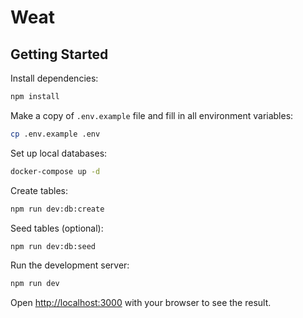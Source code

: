 # Weat

## Getting Started

Install dependencies:

```bash
npm install
```

Make a copy of `.env.example` file and fill in all environment variables:

```bash
cp .env.example .env
```

Set up local databases:

```bash
docker-compose up -d
```

Create tables:

```bash
npm run dev:db:create
```

Seed tables (optional):

```bash
npm run dev:db:seed
```

Run the development server:

```bash
npm run dev
```

Open [http://localhost:3000](http://localhost:3000) with your browser to see the result.
